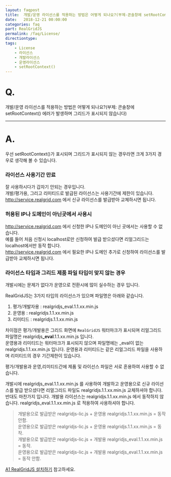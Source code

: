 ```yaml
---
layout: faqpost
title:  개발/운영 라이선스를 적용하는 방법은 어떻게 되나요?(부제-콘솔창에 setRootContext() 에러가 발생하며 그리드가 표시되지 않습니다)
date:   2018-12-21 00:00:00
categories: faq
part: RealGridJS
permalink: /faq/License/
directiontype: 
tags:
    - License
    - 라이선스
    - 개발라이선스
    - 운영라이선스
    - setRootContext()
---
```


# Q.

개발/운영 라이선스를 적용하는 방법은 어떻게 되나요?(부제: 콘솔창에 setRootContext() 에러가 발생하며 그리드가 표시되지 않습니다)

---

# A.

우선 setRootContext()가 표시되며 그리드가 표시되지 않는 경우라면 크게 3가지 경우로 생각해 볼 수 있습니다.

### 라이선스 사용기간 만료 ###

잘 사용하시다가 갑자기 안되는 경우입니다.  
개발/평가용, 그리고 리미티드로 발급된 라이선스는 사용기간에 제한이 있습니다.   
http://service.realgrid.com 에서 신규 라이선스를 발급받아 교체하시면 됩니다.     


### 허용된 IP나 도메인이 아닌곳에서 사용시 ###

http://service.realgrid.com 에서 신청한 IP나 도메인이 아닌 곳에서는 사용할 수 없습니다.   
예를 들어 처음 신청시 localhost로만 신청하여 발급 받으셨다면 리얼그리드는 localhost에서만 동작 합니다.    
http://service.realgrid.com 에서 필요한 IP나 도메인 추가로 신청하여 라이선스를 발급받아 교체하시면 됩니다.       

### 라이선스 타입과 그리드 제품 파일 타입이 맞지 않는 경우 ###

개발시에는 문제가 없다가 운영으로 전환시에 많이 실수하는 경우 입니다.    

RealGridJS는 3가지 타입의 라이선스가 있으며 파일명은 아래와 같습니다. 

1. 평가/개발자용 : realgridjs_eval.1.1.xx.min.js
2. 운영용 : realgridjs.1.1.xx.min.js
3. 리미티드 : realgridjs.1.1.xx.min.js

차이점은 평가/개발용은 그리드 화면에 `RealGridJS` 워터마크가 표시되며 리얼그리드 파일명은 	realgridjs<strong>_eval</strong>.1.1.xx.min.js 입니다.   
운영용과 리미티드는 워터마크가 표시되지 않으며 파일명에는 _eval이 없는 realgridjs.1.1.xx.min.js 입니다. 운영용과 리미티드는 같은 리얼그리드 파일을 사용하며 리미티드의 경우 기간제한이 있습니다.  

평가/개발용과 운영,리미티드간에 제품 및 라이선스 파일은 서로 혼용하여 사용할 수 없습니다.   

개발시에 realgridjs_eval.1.1.xx.min.js 를 사용하여 개발하고 운영용으로 신규 라이선스를 발급 받으셨다면 리얼그리드 파일도 realgridjs.1.1.xx.min.js 교체하셔야 합니다.
반대도 마찬가지 입니다. 개발용 라이선스는 realgridjs.1.1.xx.min.js 에서 동작하지 않습니다. realgridjs_eval.1.1.xx.min.js 로 적용하여 사용하셔야 합니다.  

> 개발용으로 발급받은 realgridjs-lic.js + 운영용 realgridjs.1.1.xx.min.js = 동작 안함.   
> 운영용으로 발급받은 realgridjs-lic.js + 운영용 realgridjs.1.1.xx.min.js = 동작.   
> 개발용으로 발급받은 realgridjs-lic.js + 개발용 realgridjs_eval.1.1.xx.min.js = 동작.    
> 운영용으로 발급받은 realgridjs-lic.js + 개발용 realgridjs_eval.1.1.xx.min.js = 동작 안함.   

[A1 RealGridJS 설치하기](http://help.realgrid.com/tutorial/a1/) 참고하세요.


